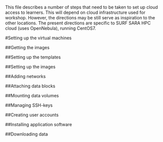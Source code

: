 This file describes a number of steps that need to be taken to set up cloud access to learners.
This will depend on cloud infrastructure used for workshop. However, the directions may be still serve as inspiration to the other locations. The present directions are specific to SURF SARA HPC cloud (uses OpenNebula), running CentOS7.


#Setting up the virtual machines

##Getting the images

##Setting up the templates

##Setting up the images

##Adding networks

##Attaching data blocks

##Mounting data volumes

##Managing SSH-keys

##Creating user accounts

##Installing application software

##Downloading data


